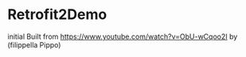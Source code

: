 # Retrofit2Demo
initial
Built from https://www.youtube.com/watch?v=ObU-wCqoo2I by (filippella Pippo)
